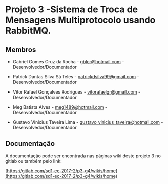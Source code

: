 # Projeto 3 -Sistema de Troca de Mensagens Multiprotocolo usando RabbitMQ.

## Membros

* Gabriel Gomes Cruz da Rocha - gblcr@hotmail.com - Desenvolvedor/Documentador

* Patrick Dantas Silva Sá Teles - patrickdsilva99@gmail.com - Desenvolvedor/Documentador

* Vitor Rafael Gonçalves Rodrigues - vitorafaelgr@gmail.com - Desenvolvedor/Documentador

* Meg Batista Alves - meg1489@hotmail.com - Desenvolvedor/Documentador

* Gustavo Vinicius Taveira Lima - gustavo_vinicius_taveira@hotmail.com - Desenvolvedor/Documentador

## Documentação


A documentação pode ser encontrada nas páginas wiki deste projeto 3 no gitlab ou também pelo link:

[https://gitlab.com/sd1-ec-2017-2/p3-g4/wikis/home](https://gitlab.com/sd1-ec-2017-2/p3-g4/wikis/home)




